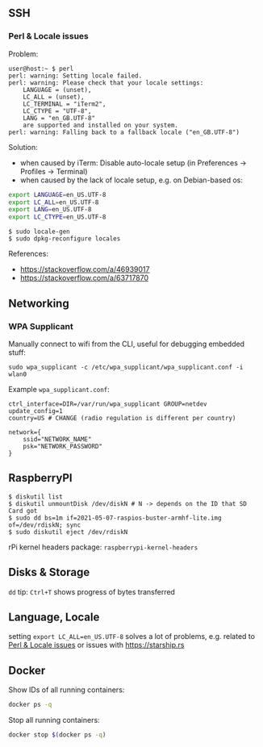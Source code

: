 ## SSH

### Perl & Locale issues

Problem:
```
user@host:~ $ perl
perl: warning: Setting locale failed.
perl: warning: Please check that your locale settings:
	LANGUAGE = (unset),
	LC_ALL = (unset),
	LC_TERMINAL = "iTerm2",
	LC_CTYPE = "UTF-8",
	LANG = "en_GB.UTF-8"
    are supported and installed on your system.
perl: warning: Falling back to a fallback locale ("en_GB.UTF-8")
```

Solution:
- when caused by iTerm: Disable auto-locale setup (in Preferences -> Profiles -> Terminal)
- when caused by the lack of locale setup, e.g. on Debian-based os:
```bash
export LANGUAGE=en_US.UTF-8
export LC_ALL=en_US.UTF-8
export LANG=en_US.UTF-8
export LC_CTYPE=en_US.UTF-8
```

```
$ sudo locale-gen
$ sudo dpkg-reconfigure locales 
```

References:
- https://stackoverflow.com/a/46939017
- https://stackoverflow.com/a/63717870


## Networking

### WPA Supplicant

Manually connect to wifi from the CLI, useful for debugging embedded stuff:
```
sudo wpa_supplicant -c /etc/wpa_supplicant/wpa_supplicant.conf -i wlan0
```

Example `wpa_supplicant.conf`:
```
ctrl_interface=DIR=/var/run/wpa_supplicant GROUP=netdev
update_config=1
country=US # CHANGE (radio regulation is different per country)

network={
	ssid="NETWORK_NAME"
	psk="NETWORK_PASSWORD"
}
```

## RaspberryPI

```
$ diskutil list
$ diskutil unmountDisk /dev/diskN # N -> depends on the ID that SD Card got
$ sudo dd bs=1m if=2021-05-07-raspios-buster-armhf-lite.img of=/dev/rdiskN; sync
$ sudo diskutil eject /dev/rdiskN
```

rPi kernel headers package: `raspberrypi-kernel-headers`

## Disks & Storage

`dd` tip: `Ctrl+T` shows progress of bytes transferred

## Language, Locale

setting `export LC_ALL=en_US.UTF-8` solves a lot of problems, e.g. related to [Perl & Locale issues](#perl--locale-issues) or issues with https://starship.rs

## Docker

Show IDs of all running containers:
```bash
docker ps -q
```

Stop all running containers:
```bash
docker stop $(docker ps -q)
```
